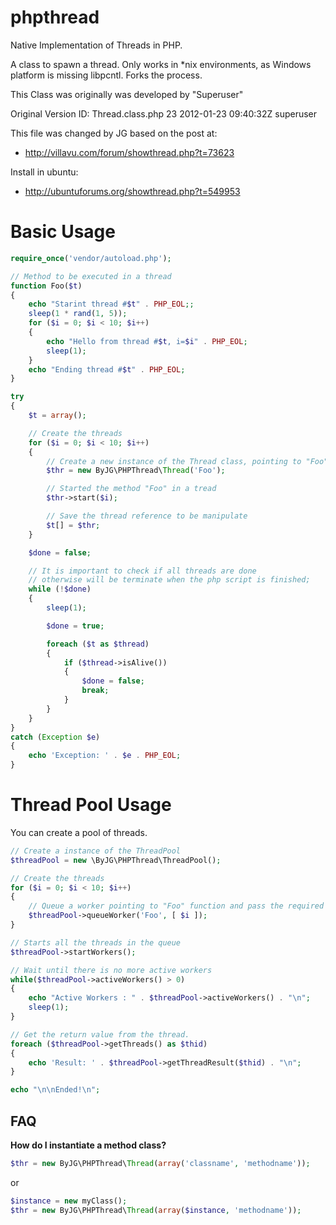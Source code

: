 # phpthread

Native Implementation of Threads in PHP.

A class to spawn a thread. Only works in *nix environments, as Windows platform is missing libpcntl. Forks the process.

This Class was originally was developed by "Superuser"

Original Version ID: Thread.class.php 23 2012-01-23 09:40:32Z superuser

This file was changed by JG based on the post at:
 * http://villavu.com/forum/showthread.php?t=73623

Install in ubuntu:
 * http://ubuntuforums.org/showthread.php?t=549953

# Basic Usage

```php
require_once('vendor/autoload.php');

// Method to be executed in a thread
function Foo($t)
{
	echo "Starint thread #$t" . PHP_EOL;;
    sleep(1 * rand(1, 5));
	for ($i = 0; $i < 10; $i++)
	{
		echo "Hello from thread #$t, i=$i" . PHP_EOL;
		sleep(1);
	}
    echo "Ending thread #$t" . PHP_EOL;
}

try
{
    $t = array();

	// Create the threads
    for ($i = 0; $i < 10; $i++)
    {
		// Create a new instance of the Thread class, pointing to "Foo" function
        $thr = new ByJG\PHPThread\Thread('Foo');

		// Started the method "Foo" in a tread
        $thr->start($i);

		// Save the thread reference to be manipulate
        $t[] = $thr;
    }

    $done = false;

	// It is important to check if all threads are done
	// otherwise will be terminate when the php script is finished;
    while (!$done)
    {
        sleep(1);

        $done = true;

        foreach ($t as $thread)
        {
            if ($thread->isAlive())
            {
                $done = false;
                break;
            }
        }
    }
}
catch (Exception $e)
{
    echo 'Exception: ' . $e . PHP_EOL;
}
```

# Thread Pool Usage

You can create a pool of threads.

```php
// Create a instance of the ThreadPool
$threadPool = new \ByJG\PHPThread\ThreadPool();

// Create the threads
for ($i = 0; $i < 10; $i++)
{
	// Queue a worker pointing to "Foo" function and pass the required parameters
	$threadPool->queueWorker('Foo', [ $i ]);
}

// Starts all the threads in the queue
$threadPool->startWorkers();

// Wait until there is no more active workers
while($threadPool->activeWorkers() > 0)
{
	echo "Active Workers : " . $threadPool->activeWorkers() . "\n";
	sleep(1);
}

// Get the return value from the thread.
foreach ($threadPool->getThreads() as $thid)
{
	echo 'Result: ' . $threadPool->getThreadResult($thid) . "\n";
}

echo "\n\nEnded!\n";

```

## FAQ

**How do I instantiate a method class?**

```php
$thr = new ByJG\PHPThread\Thread(array('classname', 'methodname'));
```

or

```php
$instance = new myClass();
$thr = new ByJG\PHPThread\Thread(array($instance, 'methodname'));
```

